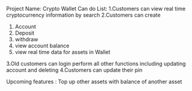Project Name: Crypto Wallet
Can do List: 
  1.Customers can view real time cryptocurrency information by search
  2.Customers can create 
  1. Account
 2. Deposit
  3. withdraw
  4. view account balance
  5. view real time data for assets in Wallet

  3.Old customers can login perform all other functions including updating account and deleting 
  4.Customers can update their pin

Upcoming features : Top up other assets with balance of another asset
